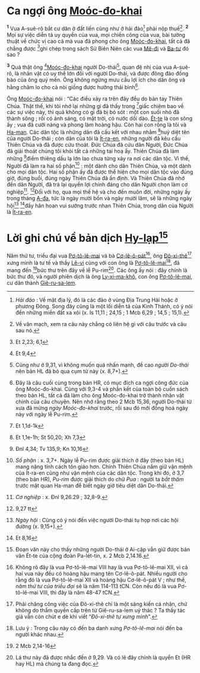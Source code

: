 # Ca ngợi ông [Moóc-đo-khai]()
<sup><b>1</b></sup> Vua A-suê-rô bắt cư dân ở đất liền cũng như ở hải đảo[^1] phải nộp thuế[^2]. <sup><b>2</b></sup> Mọi sự việc diễn tả uy quyền của vua, mọi chiến công của vua, bài tường thuật về chức vị cao cả mà vua đã phong cho ông [Moóc-đo-khai](), tất cả đã chẳng được [^1*]ghi chép trong sách Sử Biên Niên các vua [Mê-đi]() và [Ba-tư]() đó sao ?

<sup><b>3</b></sup> Quả thật ông [^2*][Moóc-đo-khai]() người Do-thái[^3], quan đệ nhị của vua A-suê-rô, là nhân vật có uy thế lớn đối với người Do-thái, và được đông đảo đồng bào của ông quý mến. Ông không ngừng mưu cầu lợi ích cho dân ông và hằng chăm lo cho cả nòi giống được hưởng thái bình[^4].

Ông [Moóc-đo-khai]() nói : “Các điều xảy ra trên đây đều do bàn tay Thiên Chúa. Thật thế, khi tôi nhớ lại những gì đã thấy trong [^3*]giấc chiêm bao về các sự việc này, thì quả không có gì đã bị bỏ sót : một con suối nhỏ đã thành sông ; rồi có ánh sáng, có mặt trời, có nước dồi dào. [Ét-te]() là con sông ấy ; vua đã cưới nàng và phong làm hoàng hậu. Còn hai con rồng là tôi và [Ha-man](). Các dân tộc là những dân đã cấu kết với nhau nhằm [^4*]huỷ diệt tên của người Do-thái ; còn dân của tôi là [Ít-ra-en](), những người đã kêu cầu Thiên Chúa và đã được cứu thoát. Đức Chúa đã cứu dân Người, Đức Chúa đã giải thoát chúng tôi khỏi tất cả những tai hoạ ấy. Thiên Chúa đã làm những [^5*]điềm thiêng dấu lạ lớn lao chưa từng xảy ra nơi các dân tộc. Vì thế, Người đã làm ra hai số phận[^5] : một dành cho dân Thiên Chúa, và một dành cho mọi dân tộc. Hai số phận ấy đã được thể hiện cho mọi dân tộc vào đúng giờ, đúng buổi, đúng ngày Thiên Chúa đã ấn định. Và Thiên Chúa đã nhớ đến dân Người, đã trả lại quyền lợi chính đáng cho dân Người chọn làm cơ nghiệp[^6]. [^6*]Đối với họ, qua mọi thế hệ và cho đến muôn đời, những ngày ấy trong tháng [A-đa](), tức là ngày mười bốn và ngày mười lăm, sẽ là những ngày hội[^7] [^7*]đầy hân hoan vui sướng trước nhan Thiên Chúa, trong dân của Người là [Ít-ra-en]().


# Lời ghi chú về bản dịch [Hy-lạp]()[^8]
Năm thứ tư, triều đại vua [Pơ-tô-lê-mai]() và bà [Cơ-lê-ô-pát]()[^9], ông [Đô-xi-thê]()[^10] xưng mình là tư tế và thầy [Lê-vi]() cùng với con ông là [Pơ-tô-lê-mai]()[^11], đã mang đến [^8*]bức thư trên đây về lễ Pu-rim[^12]. Các ông ấy nói : đây chính là bức thư đó, và người phiên dịch là ông [Ly-xi-ma-khô](), con ông [Pơ-tô-lê-mai](), cư dân thành [Giê-ru-sa-lem]().

[^1]: *Hải đảo* : Về mặt địa lý, đó là các đảo ở vùng Địa Trung Hải hoặc ở phương Đông. Song đây cũng là một lối diễn tả của Kinh Thánh, có ý nói đến những miền đất xa xôi (x. Is 11,11 ; 24,15 ; 1 Mcb 6,29 ; 14,5 ; 15,1).
[^2]: Về văn mạch, xem ra câu này chẳng có liên hệ gì với câu trước và câu sau nó.
[^3]: Cũng như ở 9,31, vì không muốn quá nhấn mạnh, đề cao *người Do-thái* nên bản HL đã bỏ qua cụm từ này (x. 8,7+).
[^4]: Đây là câu cuối cùng trong bàn HR, có mục đích ca ngợi công đức của ông Moóc-đo-khai. Cùng với 9,3-4 và phần kết của toàn bộ cuốn sách theo bản HL, tất cả đã làm cho ông Moóc-đo-khai trở thành nhân vật chính của câu chuyện. Nên nhớ rằng theo 2 Mcb 15,36, người Do-thái từ xưa đã mừng *ngày Moóc-đo-khai* trước, rồi sau đó mới đồng hoá ngày này với ngày lễ Pu-rim.
[^5]: *Số phận* : x. 3,7+. Ngày lễ Pu-rim được giải thích ở đây (theo bản HL) mang nặng tính cách tôn giáo hơn. Chính Thiên Chúa nắm giữ vận mệnh của Ít-ra-en cũng như vận mệnh của các dân tộc. Trong khi đó, ở 3,7 (theo bản HR), *Pu-rim* được giải thích do chữ *Pua* : người ta *bắt thăm* trước mặt quan Ha-man để biết ngày giờ tiêu diệt dân Do-thái.
[^6]: *Cơ nghiệp* : x. Đnl 9,26.29 ; 32,8-9.
[^7]: *Ngày hội* : Cũng có ý nói đến việc người Do-thái tụ họp nơi các hội đường (x. 9,15+).
[^8]: Đoạn văn này cho thấy những người Do-thái ở Ai-cập vẫn giữ được bản văn Ét-te của cộng đoàn Pa-lét-tin, x. 2 Mcb 2,14.16.
[^9]: Không rõ đây là vua Pơ-tô-lê-mai VIII hay là vua Pơ-tô-lê-mai XII, vì cả hai vua này đều có hoàng hậu mang tên Cơ-lê-ô-pát. Nhiều người cho rằng đó là vua Pơ-tô-lê-mai XII và hoàng hậu Cơ-lê-ô-pát V ; như thế, *năm thứ tư của triều đại* sẽ là năm 114-113 tCN. Còn nếu đó là vua Pơ-tô-lê-mai VIII, thì đây là năm 48-47 tCN.
[^10]: Phải chăng công việc của Đô-xi-thê chỉ là một sáng kiến cá nhân, chứ không do thẩm quyền cấp trên từ Giê-ru-sa-lem uỷ thác ? Ta thấy tác giả vẫn còn chút e dè khi viết “*Đô-xi-thê tự xưng mình*”.
[^11]: Lưu ý : Trong câu này có đến ba danh xưng *Pơ-tô-lê-mai* nói đến ba người khác nhau.
[^12]: Lá thư này đã được nhắc đến ở 9,29. Và có lẽ đây chính là quyển Et (HR hay HL) mà chúng ta đang đọc.
[^1*]: Et 2,23; 6,1
[^2*]: Et 9,4
[^3*]: Et 1,1d-1k
[^4*]: Et 1,1e-1h; St 50,20; Xh 7,3
[^5*]: Đnl 4,34; Tv 135,9; Kn 10,16
[^6*]: 9,27 tt
[^7*]: Et 8,16
[^8*]: 2 Mcb 2,14-16